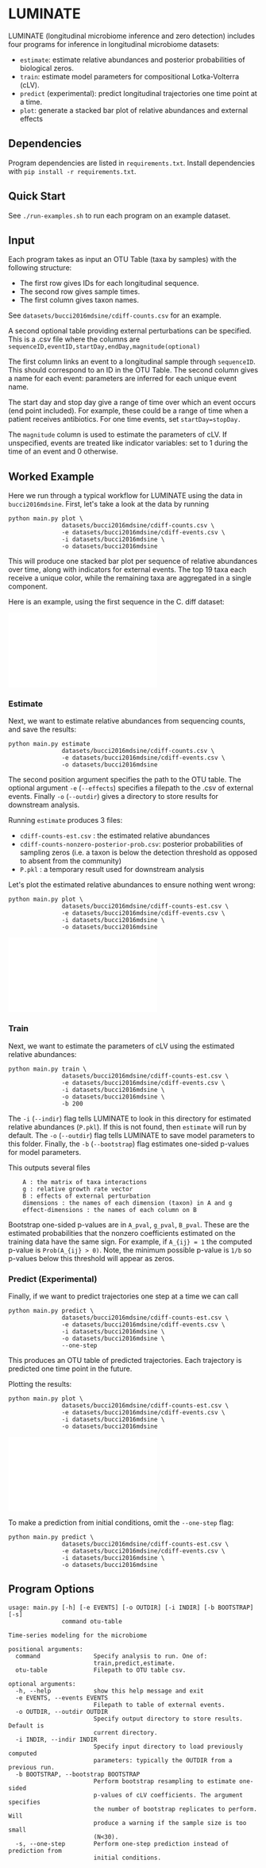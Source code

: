 # LUMINATE
LUMINATE (longitudinal microbiome inference and zero detection) includes four programs for inference in longitudinal microbiome datasets:

* `estimate`: estimate relative abundances and posterior probabilities of biological zeros.
* `train`: estimate model parameters for compositional Lotka-Volterra (cLV).
* `predict` (experimental): predict longitudinal trajectories one time point at a time.
* `plot`: generate a stacked bar plot of relative abundances and external effects

## Dependencies
Program dependencies are listed in `requirements.txt`. Install dependencies with `pip install -r requirements.txt`.

## Quick Start
See `./run-examples.sh` to run each program on an example dataset.


## Input

Each program takes as input an OTU Table (taxa by samples) with the following structure:

*  The first row gives IDs for each longitudinal sequence.
*  The second row gives sample times.
*  The first column gives taxon names.

See `datasets/bucci2016mdsine/cdiff-counts.csv` for an example.

A second optional table providing external perturbations can be specified. This is a .csv file where the columns are `sequenceID,eventID,startDay,endDay,magnitude(optional)`

The first column links an event to a longitudinal sample through `sequenceID`. This should correspond to an ID in the OTU Table. The second column gives a name for each event: parameters are inferred for each unique event name.

The start day and stop day give a range of time over which an event occurs (end point included). For example, these could be a range of time when a patient receives antibiotics. For one time events, set `startDay=stopDay.`

The `magnitude` column is used to estimate the parameters of cLV. If unspecified, events are treated like indicator variables: set to 1 during the time of an event and 0 otherwise.

## Worked Example
Here we run through a typical workflow for LUMINATE using the data in `bucci2016mdsine`. First, let's take a look at the data by running

```
python main.py plot \
               datasets/bucci2016mdsine/cdiff-counts.csv \
               -e datasets/bucci2016mdsine/cdiff-events.csv \
               -i datasets/bucci2016mdsine \
               -o datasets/bucci2016mdsine

```
This will produce one stacked bar plot per sequence of relative abundances over time, along with indicators for external events. The top 19 taxa each receive a unique color, while the remaining taxa are aggregated in a single component.

Here is an example, using the first sequence in the C. diff dataset:

![Example plot](./datasets/bucci2016mdsine/cdiff-counts-1.pdf)


### Estimate
Next, we want to estimate relative abundances from sequencing counts, and save the results:

```
python main.py estimate
               datasets/bucci2016mdsine/cdiff-counts.csv \
               -e datasets/bucci2016mdsine/cdiff-events.csv \
               -o datasets/bucci2016mdsine
```

The second position argument specifies the path to the OTU table. The optional argument `-e` (`--effects`) specifies a filepath to the .csv of external events. Finally `-o` (`--outdir`) gives a directory to store results for downstream analysis.

Running `estimate` produces 3 files:

* `cdiff-counts-est.csv` : the estimated relative abundances
* `cdiff-counts-nonzero-posterior-prob.csv`: posterior probabilities of sampling zeros (i.e. a taxon is below the detection threshold as opposed to absent from the community)
* `P.pkl` : a temporary result used for downstream analysis

Let's plot the estimated relative abundances to ensure nothing went wrong:

```
python main.py plot \
               datasets/bucci2016mdsine/cdiff-counts-est.csv \
               -e datasets/bucci2016mdsine/cdiff-events.csv \
               -i datasets/bucci2016mdsine \
               -o datasets/bucci2016mdsine

```

![Estimated relative abundances](./datasets/bucci2016mdsine/cdiff-counts-est-1.pdf)



### Train
Next, we want to estimate the parameters of cLV using the estimated relative abundances:

```
python main.py train \
               datasets/bucci2016mdsine/cdiff-counts-est.csv \
               -e datasets/bucci2016mdsine/cdiff-events.csv \
               -i datasets/bucci2016mdsine \
               -o datasets/bucci2016mdsine \
               -b 200
```

The `-i` (`--indir`) flag tells LUMINATE to look in this directory for estimated relative abundances (`P.pkl`). If this is not found, then `estimate` will run by default. The `-o` (`--outdir`) flag tells LUMINATE to save model parameters to this folder. Finally, the `-b` (`--bootstrap`) flag estimates one-sided p-values for model parameters.

This outputs several files

```
	A : the matrix of taxa interactions
	g : relative growth rate vector
	B : effects of external perturbation
	dimensions : the names of each dimension (taxon) in A and g
	effect-dimensions : the names of each column on B
```

Bootstrap one-sided p-values are in `A_pval`, `g_pval`, `B_pval`. These are the estimated probabilities that the nonzero coefficients estimated on the training data have the same sign. For example, if `A_{ij} = 1` the computed p-value is `Prob(A_{ij} > 0)`. Note, the minimum possible p-value is `1/b` so p-values below this threshold will appear as zeros.


### Predict (Experimental)
Finally, if we want to predict trajectories one step at a time we can call

```
python main.py predict \
               datasets/bucci2016mdsine/cdiff-counts-est.csv \
               -e datasets/bucci2016mdsine/cdiff-events.csv \
               -i datasets/bucci2016mdsine \
               -o datasets/bucci2016mdsine \
               --one-step
```

This produces an OTU table of predicted trajectories. Each trajectory is predicted one time point in the future.

Plotting the results:

```
python main.py plot \
               datasets/bucci2016mdsine/cdiff-counts-est.csv \
               -e datasets/bucci2016mdsine/cdiff-events.csv \
               -i datasets/bucci2016mdsine \
               -o datasets/bucci2016mdsine

```

![Estimated relative abundances](./datasets/bucci2016mdsine/cdiff-counts-est-pred-1.pdf)


To make a prediction from initial conditions, omit the `--one-step` flag:


```
python main.py predict \
               datasets/bucci2016mdsine/cdiff-counts-est.csv \
               -e datasets/bucci2016mdsine/cdiff-events.csv \
               -i datasets/bucci2016mdsine \
               -o datasets/bucci2016mdsine
```

## Program Options

```
usage: main.py [-h] [-e EVENTS] [-o OUTDIR] [-i INDIR] [-b BOOTSTRAP] [-s]
               command otu-table

Time-series modeling for the microbiome

positional arguments:
  command               Specify analysis to run. One of:
                        train,predict,estimate.
  otu-table             Filepath to OTU table csv.

optional arguments:
  -h, --help            show this help message and exit
  -e EVENTS, --events EVENTS
                        Filepath to table of external events.
  -o OUTDIR, --outdir OUTDIR
                        Specify output directory to store results. Default is
                        current directory.
  -i INDIR, --indir INDIR
                        Specify input directory to load previously computed
                        parameters: typically the OUTDIR from a previous run.
  -b BOOTSTRAP, --bootstrap BOOTSTRAP
                        Perform bootstrap resampling to estimate one-sided
                        p-values of cLV coefficients. The argument specifies
                        the number of bootstrap replicates to perform. Will
                        produce a warning if the sample size is too small
                        (N<30).
  -s, --one-step        Perform one-step prediction instead of prediction from
                        initial conditions.
```
